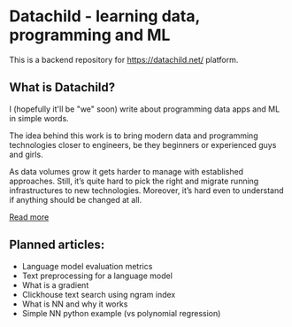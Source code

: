 # Datachild - learning data, programming and ML
This is a backend repository for https://datachild.net/ platform.

## What is Datachild?
I (hopefully it'll be "we" soon) write about programming data apps and ML in simple words.

The idea behind this work is to bring modern data and programming technologies closer to engineers, be they beginners or experienced guys and girls.

As data volumes grow it gets harder to manage with established approaches. Still, it’s quite hard to pick the right and migrate running infrastructures to new technologies. Moreover, it’s hard even to understand if anything should be changed at all.

[Read more](https://datachild.net/data/welcome)

## Planned articles:
* Language model evaluation metrics
* Text preprocessing for a language model
* What is a gradient
* Clickhouse text search using ngram index
* What is NN and why it works
* Simple NN python example (vs polynomial regression)

